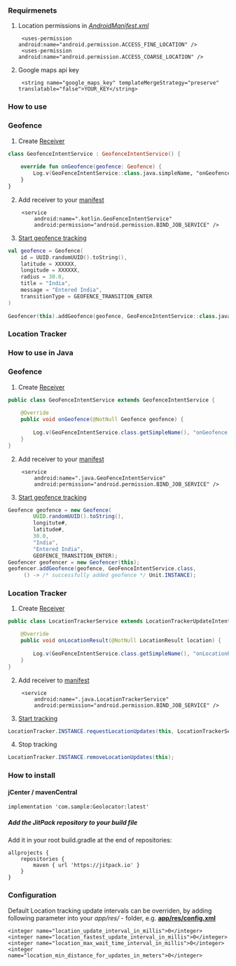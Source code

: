 

     
### Requirmenets

1. Location permissions in [*AndroidManifest.xml*](app/src/main/AndroidManifest.xml#L8-L9)

	    <uses-permission android:name="android.permission.ACCESS_FINE_LOCATION" />
   	 	<uses-permission android:name="android.permission.ACCESS_COARSE_LOCATION" />
   	 	
2. Google maps api key

		<string name="google_maps_key" templateMergeStrategy="preserve" translatable="false">YOUR_KEY</string>
	
### How to use

### Geofence

1. Create [Receiver](app/src/main/java/com/sample/geolocator/demo/kotlin/GeofenceIntentService.kt)

```kotlin
class GeofenceIntentService : GeofenceIntentService() {
	
    override fun onGeofence(geofence: Geofence) {
    	Log.v(GeoFenceIntentService::class.java.simpleName, "onGeofence $geofence")	    
    }
}
```		
2. Add receiver to your [manifest](app/src/main/AndroidManifest.xml#L45-L47)

	 	<service
            android:name=".kotlin.GeoFenceIntentService"
            android:permission="android.permission.BIND_JOB_SERVICE" />

3. [Start geofence tracking](app/src/main/java/com/sample/geolocator/demo/kotlin/MainActivity.kt#L33-L46)

```kotlin
val geofence = Geofence(
    id = UUID.randomUUID().toString(),
    latitude = XXXXXX,
    longitude = XXXXXX,
    radius = 30.0,
    title = "India",
    message = "Entered India",
    transitionType = GEOFENCE_TRANSITION_ENTER
)
    
Geofencer(this).addGeofence(geofence, GeoFenceIntentService::class.java) { /* successfully added geofence */ }
```
### Location Tracker

### How to use in Java

### Geofence

1. Create [Receiver](app/src/main/java/com/sample/geolocator/demo/java/GeofenceIntentService.java)

```java
public class GeoFenceIntentService extends GeofenceIntentService {
	
	@Override
	public void onGeofence(@NotNull Geofence geofence) {
	
    	Log.v(GeoFenceIntentService.class.getSimpleName(), "onGeofence " + geofence);	    	
   	}
}
```		
2. Add receiver to your [manifest](app/src/main/AndroidManifest.xml#L63-L65)

	 	<service
            android:name=".java.GeoFenceIntentService"
            android:permission="android.permission.BIND_JOB_SERVICE" />

3. [Start geofence tracking](app/src/main/java/com/sample/geolocator/demo/java/AddGeoFenceActivity.java#L48-L63)

```java
Geofence geofence = new Geofence(
        UUID.randomUUID().toString(),
        longitute#,
        latitude#,
        30.0,
        "India",
        "Entered India",
        GEOFENCE_TRANSITION_ENTER);
Geofencer geofencer = new Geofencer(this);
geofencer.addGeofence(geofence, GeoFenceIntentService.class,
   	 () -> /* successfully added geofence */ Unit.INSTANCE);        	 
```
### Location Tracker

1. Create [Receiver](app/src/main/java/com/sample/geolocator/demo/java/LocationTrackerService.java)

```java
public class LocationTrackerService extends LocationTrackerUpdateIntentService {

    @Override
    public void onLocationResult(@NotNull LocationResult location) {
	
        Log.v(GeoFenceIntentService.class.getSimpleName(), "onLocationResult " + location);		        );
    }
}
```	

2. Add receiver to [manifest](app/src/main/AndroidManifest.xml#L66-L68)

		<service
            android:name=".java.LocationTrackerService"
            android:permission="android.permission.BIND_JOB_SERVICE" />

3. [Start tracking](https://github.com/exozet/Geolocator/blob/master/app/src/main/java/com/sample/geolocator/demo/java/AddGeoFenceActivity.java#L65-L68)

```java
LocationTracker.INSTANCE.requestLocationUpdates(this, LocationTrackerService.class);
```

4. Stop tracking

```java
LocationTracker.INSTANCE.removeLocationUpdates(this);
```

### How to install

#### jCenter / mavenCentral

	implementation 'com.sample:Geolocator:latest'



#####  Add the JitPack repository to your build file

Add it in your root build.gradle at the end of repositories:

	allprojects {
		repositories {
			maven { url 'https://jitpack.io' }
		}
	}

	
### Configuration

Default Location tracking update intervals can be overriden, by adding following parameter into your _app/res/_ - folder, e.g. [**app/res/config.xml**](app/src/main/res/values/config.xml#L4-L7)

    <integer name="location_update_interval_in_millis">0</integer>
    <integer name="location_fastest_update_interval_in_millis">0</integer>
    <integer name="location_max_wait_time_interval_in_millis">0</integer>
    <integer name="location_min_distance_for_updates_in_meters">0</integer> 





